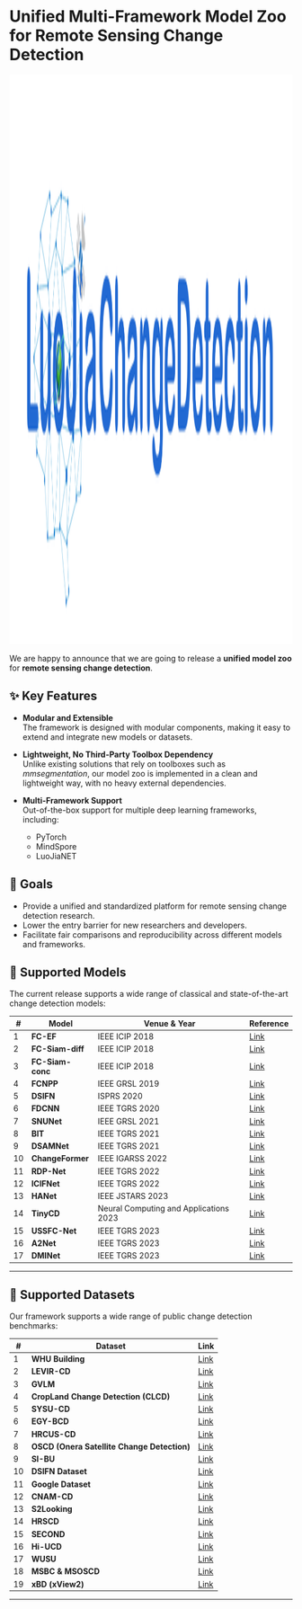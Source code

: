 # Unified Multi-Framework Model Zoo for Remote Sensing Change Detection  
<img width="5497" height="1013" alt="logo" src="logo.png" />

We are happy to announce that we are going to release a **unified model zoo** for **remote sensing change detection**.  

## ✨ Key Features  
- **Modular and Extensible**  
  The framework is designed with modular components, making it easy to extend and integrate new models or datasets.  

- **Lightweight, No Third-Party Toolbox Dependency**  
  Unlike existing solutions that rely on toolboxes such as *mmsegmentation*, our model zoo is implemented in a clean and lightweight way, with no heavy external dependencies.  

- **Multi-Framework Support**  
  Out-of-the-box support for multiple deep learning frameworks, including:  
  - PyTorch  
  - MindSpore  
  - LuoJiaNET  

## 🚀 Goals  
- Provide a unified and standardized platform for remote sensing change detection research.  
- Lower the entry barrier for new researchers and developers.  
- Facilitate fair comparisons and reproducibility across different models and frameworks.  


## 📌 Supported Models

The current release supports a wide range of classical and state-of-the-art change detection models:

| #  | Model        | Venue & Year     | Reference |
|----|-------------|-----------------|-----------|
| 1  | **FC-EF**        | IEEE ICIP 2018  | [Link](https://ieeexplore.ieee.org/document/8451652) |
| 2  | **FC-Siam-diff** | IEEE ICIP 2018  | [Link](https://ieeexplore.ieee.org/document/8451652) |
| 3  | **FC-Siam-conc** | IEEE ICIP 2018  | [Link](https://ieeexplore.ieee.org/document/8451652) |
| 4  | **FCNPP**        | IEEE GRSL 2019  | [Link](https://www.mdpi.com/2076-3417/9/9/1816) |
| 5  | **DSIFN**        | ISPRS 2020      | [Link](https://www.sciencedirect.com/science/article/abs/pii/S0924271620301532) |
| 6  | **FDCNN**        | IEEE TGRS 2020  | [Link](https://ieeexplore.ieee.org/document/9052762) |
| 7  | **SNUNet**       | IEEE GRSL 2021  | [Link](https://ieeexplore.ieee.org/abstract/document/9355573) |
| 8  | **BIT**          | IEEE TGRS 2021  | [Link](https://ieeexplore.ieee.org/document/9491802) |
| 9  | **DSAMNet**      | IEEE TGRS 2021  | [Link](https://ieeexplore.ieee.org/document/9467555) |
| 10 | **ChangeFormer** | IEEE IGARSS 2022| [Link](https://ieeexplore.ieee.org/document/9883686) |
| 11 | **RDP-Net**      | IEEE TGRS 2022  | [Link](https://ieeexplore.ieee.org/document/9970750) |
| 12 | **ICIFNet**      | IEEE TGRS 2022  | [Link](https://ieeexplore.ieee.org/abstract/document/9759285) |
| 13 | **HANet**        | IEEE JSTARS 2023| [Link](https://ieeexplore.ieee.org/abstract/document/10093022) |
| 14 | **TinyCD**       | Neural Computing and Applications 2023 | [Link](https://link.springer.com/article/10.1007/s00521-022-08122-3) |
| 15 | **USSFC-Net**    | IEEE TGRS 2023  | [Link](https://ieeexplore.ieee.org/document/10081023) |
| 16 | **A2Net**        | IEEE TGRS 2023  | [Link](https://ieeexplore.ieee.org/abstract/document/10034814) |
| 17 | **DMINet**       | IEEE TGRS 2023  | [Link](https://ieeexplore.ieee.org/document/10034787) |

---

## 📂 Supported Datasets

Our framework supports a wide range of public change detection benchmarks:

| #  | Dataset        | Link |
|----|----------------|------|
| 1  | **WHU Building** | [Link](http://gpcv.whu.edu.cn/data/) |
| 2  | **LEVIR-CD**     | [Link](https://justchenhao.github.io/LEVIR/) |
| 3  | **GVLM**         | [Link](https://github.com/zxk688/GVLM) |
| 4  | **CropLand Change Detection (CLCD)** | [Link](https://github.com/liumency/CropLand-CD) |
| 5  | **SYSU-CD**      | [Link](https://github.com/liumency/SYSU-CD) |
| 6  | **EGY-BCD**      | [Link](https://github.com/oshholail/EGY-BCD) |
| 7  | **HRCUS-CD**     | [Link](https://github.com/zjd1836/AERNet#hrcus-cd) |
| 8  | **OSCD (Onera Satellite Change Detection)** | [Link](https://ieee-dataport.org/open-access/oscd-onera-satellite-change-detection#files) |
| 9  | **SI-BU**        | [Link](https://github.com/liaochengcsu/BCE-Net) |
| 10 | **DSIFN Dataset**| [Link](https://github.com/GeoZcx/A-deeply-supervised-image-fusion-network-for-change-detection-in-remote-sensing-images/tree/master/dataset) |
| 11 | **Google Dataset** | [Link](https://github.com/daifeng2016/Change-Detection-Dataset-for-High-Resolution-Satellite-Imagery) |
| 12 | **CNAM-CD**      | [Link](https://github.com/Silvestezhou/CNAM-CD) |
| 13 | **S2Looking**    | [Link](https://github.com/S2Looking/Dataset) |
| 14 | **HRSCD**        | [Link](https://ieee-dataport.org/open-access/hrscd-high-resolution-semantic-change-detection-dataset) |
| 15 | **SECOND**       | [Link](https://drive.google.com/u/0/uc?id=1mN8jzCKKK27p3ODGoDgepjiRYGQpB34u&export=download) |
| 16 | **Hi-UCD**       | [Link](https://github.com/Daisy-7/Hi-UCD-S) |
| 17 | **WUSU**         | [Link](https://github.com/angienikki/openwusu) |
| 18 | **MSBC & MSOSCD** | [Link](https://github.com/Lihy256/MSCDUnet) |
| 19 | **xBD (xView2)** | [Link](https://xview2.org/) |

---





